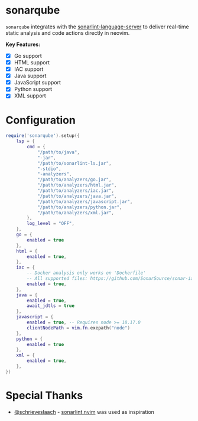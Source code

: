 # sonarqube
`sonarqube` integrates with the [sonarlint-language-server](https://github.com/SonarSource/sonarlint-language-server) to deliver real-time static analysis and code actions directly in neovim.

**Key Features:**
- [x] Go support
- [x] HTML support
- [x] IAC support
- [x] Java support
- [x] JavaScript support
- [x] Python support
- [x] XML support

# Configuration
```lua
require('sonarqube').setup({
    lsp = {
        cmd = { 
            "/path/to/java",
            "-jar",
            "/path/to/sonarlint-ls.jar",
            "-stdio",
            "-analyzers",
            "/path/to/analyzers/go.jar",
            "/path/to/analyzers/html.jar",
            "/path/to/analyzers/iac.jar",
            "/path/to/analyzers/java.jar",
            "/path/to/analyzers/javascript.jar",
            "/path/to/analyzers/python.jar",
            "/path/to/analyzers/xml.jar",
        },
        log_level = "OFF",
    },
    go = { 
        enabled = true 
    },
    html = {
        enabled = true,
    },
    iac = {
        -- Docker analysis only works on 'Dockerfile'
        -- All supported files: https://github.com/SonarSource/sonar-iac
        enabled = true,
    },
    java = {
        enabled = true,
        await_jdtls = true 
    },
    javascript = {
        enabled = true, -- Requires node >= 18.17.0
        clientNodePath = vim.fn.exepath("node")
    },
    python = {
        enabled = true 
    },
    xml = {
        enabled = true,
    },
})
```

# Special Thanks
- [@schrieveslaach](https://github.com/schrieveslaach/) - [sonarlint.nvim](https://gitlab.com/schrieveslaach/sonarlint.nvim) was used as inspiration
